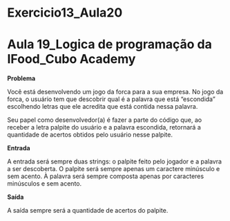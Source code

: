 # Exercicio13_Aula20
# Aula 19_Logica de programação da IFood_Cubo Academy

**Problema**

Você está desenvolvendo um jogo da forca para a sua empresa.
No jogo da forca, o usuário tem que descobrir qual é a palavra que está “escondida” escolhendo letras que ele acredita que está contida nessa palavra.

Seu papel como desenvolvedor(a) é fazer a parte do código que, ao receber a letra palpite do usuário e a palavra escondida, retornará a quantidade de acertos obtidos pelo usuário nesse palpite.

**Entrada**

A entrada será sempre duas strings: o palpite feito pelo jogador e a palavra a ser descoberta. O palpite será sempre apenas um caractere minúsculo e sem acento. À palavra será sempre composta apenas por caracteres minúsculos e sem acento.

**Saída**

A saída sempre será a quantidade de acertos do palpite.


